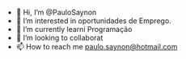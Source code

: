 - 👋 Hi, I’m @PauloSaynon
- 👀 I’m interested in oportunidades de Emprego.
- 🌱 I’m currently learni Programação
- 💞️ I’m looking to collaborat
- 📫 How to reach me paulo.saynon@hotmail.com

<!---
PauloSaynon/PauloSaynon is a ✨ special ✨ repository because its `README.md` (this file) appears on your GitHub profile.
You can click the Preview link to take a look at your changes.
--->
